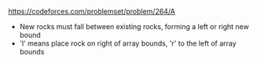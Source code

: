 https://codeforces.com/problemset/problem/264/A

- New rocks must fall between existing rocks, forming a left or right new bound
- 'l' means place rock on right of array bounds, 'r' to the left of array bounds